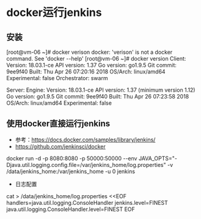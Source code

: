 # docker运行jenkins

## 安装

[root@vm-06 ~]# docker verison 
docker: 'verison' is not a docker command.
See 'docker --help'
[root@vm-06 ~]# docker version
Client:
 Version:      18.03.1-ce
 API version:  1.37
 Go version:   go1.9.5
 Git commit:   9ee9f40
 Built:        Thu Apr 26 07:20:16 2018
 OS/Arch:      linux/amd64
 Experimental: false
 Orchestrator: swarm

Server:
 Engine:
  Version:      18.03.1-ce
  API version:  1.37 (minimum version 1.12)
  Go version:   go1.9.5
  Git commit:   9ee9f40
  Built:        Thu Apr 26 07:23:58 2018
  OS/Arch:      linux/amd64
  Experimental: false


## 使用docker直接运行jenkins

- 参考：https://docs.docker.com/samples/library/jenkins/
- https://github.com/jenkinsci/docker




docker run -d -p 8080:8080 -p 50000:50000 --env JAVA_OPTS="-Djava.util.logging.config.file=/var/jenkins_home/log.properties" -v /data/jenkins_home:/var/jenkins_home -u 0 jenkins

- 日志配置

cat > /data/jenkins_home/log.properties <<EOF
handlers=java.util.logging.ConsoleHandler
jenkins.level=FINEST
java.util.logging.ConsoleHandler.level=FINEST
EOF